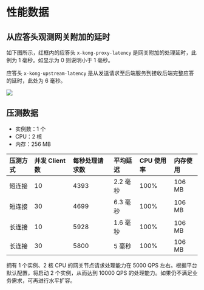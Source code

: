 # 性能数据

## 从应答头观测网关附加的延时

如下图所示，红框内的应答头 `x-kong-proxy-latency` 是网关附加的处理延时，此例为 1 毫秒。如显示为 0 则说明小于 1 毫秒。

应答头 `x-kong-upstream-latency` 是从发送请求至后端服务到接收后端完整应答的延时，此处为 6 毫秒。

![](http://terminus-paas.oss-cn-hangzhou.aliyuncs.com/paas-doc/2021/08/18/fe715e34-efde-4bed-b641-778c376c6187.png)


## 压测数据

* 实例数：1 个
* CPU：2 核
* 内存：256 MB

| 压测方式 | 并发 Client 数 | 每秒处理请求数 | 平均延迟 | CPU 使用率 | 内存使用 |
| :------- | :------------- | :------------- | :------- | :--------- | :------- |
| 短连接   | 10             | 4393           | 2.2 毫秒 | 100%       | 106 MB   |
| 短连接   | 30             | 4699           | 6.3 毫秒 | 100%       | 106 MB   |
| 长连接   | 10             | 5928           | 1.6 毫秒 | 100%       | 106 MB   |
| 长连接   | 30             | 5800           | 5 毫秒   | 100%       | 106 MB   |

拥有 1 个实例、2 核 CPU 的网关节点请求处理能力在 5000 QPS 左右。根据平台默认配置，将启动 2 个实例，从而达到 10000 QPS 的处理能力。如果仍不满足业务需求，可再进行水平扩容。
